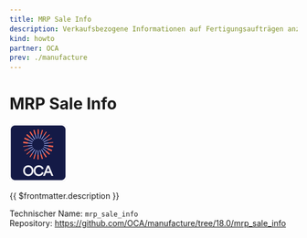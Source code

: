 ```yaml
---
title: MRP Sale Info
description: Verkaufsbezogene Informationen auf Fertigungsaufträgen anzeigen.
kind: howto
partner: OCA
prev: ./manufacture
---
```


# MRP Sale Info

![icon_oca_app](attachments/icon_oca_app.png)

{{ $frontmatter.description }}

Technischer Name: `mrp_sale_info`\
Repository: <https://github.com/OCA/manufacture/tree/18.0/mrp_sale_info>
